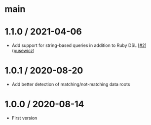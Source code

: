 # main

# 1.1.0 / 2021-04-06

* Add support for string-based queries in addition to Ruby DSL [[#2](https://github.com/whitefusionhq/graphtown/pull/2)] ([pusewicz](https://github.com/pusewicz))

# 1.0.1 / 2020-08-20

* Add better detection of matching/not-matching data roots

# 1.0.0 / 2020-08-14

* First version
